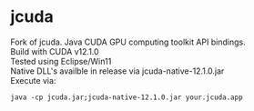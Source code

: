 # jcuda
Fork of jcuda. Java CUDA GPU computing toolkit API bindings.<br/>
Build with CUDA v12.1.0<br/>
Tested using Eclipse/Win11<br/>
Native DLL's availble in release via jcuda-native-12.1.0.jar<br/>
Execute via:<br/>
```
java -cp jcuda.jar;jcuda-native-12.1.0.jar your.jcuda.app
```
